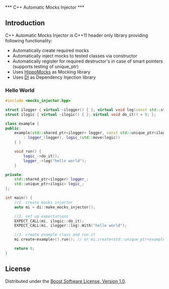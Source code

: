 *** C++ Automatic Mocks Injector ***

## Introduction
C++ Automatic Mocks Injector is C++11 header only library providing following functionality:
* Automatically create required mocks
* Automatically inject mocks to tested classes via constructor
* Automatically register for required destructor's in case of smart pointers (supports testing of unique_ptr)
* Uses [HippoMocks](https://github.com/dascandy/hippomocks) as Mocking library
* Uses [DI](https://github.com/krzysztof-jusiak/di) as Dependency Injection library

### Hello World
```cpp
#include <mocks_injector.hpp>

struct ilogger { virtual ~ilogger() { }; virtual void log(const std::string&) = 0; };
struct ilogic { virtual ~ilogic() { }; virtual void do_it() = 0; };

class example {
public:
    example(std::shared_ptr<ilogger> logger, const std::unique_ptr<ilogic>& logic)
        : logger_(logger), logic_(std::move(logic))
    { }

    void run() {
        logic_->do_it();
        logger_->log("hello world");
    }

private:
    std::shared_ptr<ilogger> logger_;
    std::unique_ptr<ilogic> logic_;
};

int main() {
    //1. create mocks injector
    auto mi = di::make_mocks_injector();

    //2. set up expectations
    EXPECT_CALL(mi, ilogic::do_it);
    EXPECT_CALL(mi, ilogger::log).With("hello world");

    //3. create example class and run it
    mi.create<example>().run(); // or mi.create<std::unique_ptr<example>>()->run();

    return 0;
}
```

## License
Distributed under the [Boost Software License, Version 1.0](http://www.boost.org/LICENSE_1_0.txt).

